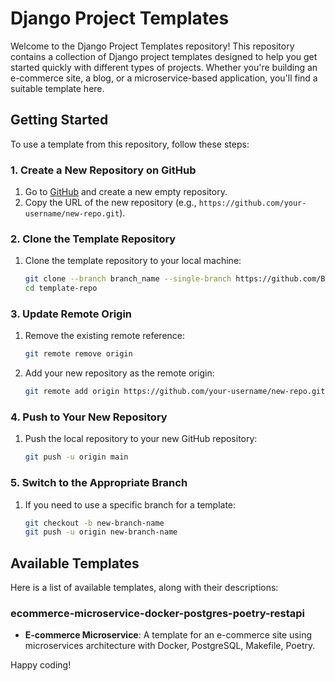 # Django Project Templates

Welcome to the Django Project Templates repository! This repository contains a collection of Django project templates designed to help you get started quickly with different types of projects. Whether you're building an e-commerce site, a blog, or a microservice-based application, you'll find a suitable template here.

## Getting Started

To use a template from this repository, follow these steps:

### 1. Create a New Repository on GitHub

1. Go to [GitHub](https://github.com) and create a new empty repository.
2. Copy the URL of the new repository (e.g., `https://github.com/your-username/new-repo.git`).

### 2. Clone the Template Repository

1. Clone the template repository to your local machine:
    ```bash
    git clone --branch branch_name --single-branch https://github.com/BeeCont/django-project-templates.git
    cd template-repo
    ```

### 3. Update Remote Origin

1. Remove the existing remote reference:
    ```bash
    git remote remove origin
    ```

2. Add your new repository as the remote origin:
    ```bash
    git remote add origin https://github.com/your-username/new-repo.git
    ```

### 4. Push to Your New Repository

1. Push the local repository to your new GitHub repository:
    ```bash
    git push -u origin main
    ```

### 5. Switch to the Appropriate Branch

1. If you need to use a specific branch for a template:
    ```bash
    git checkout -b new-branch-name
    git push -u origin new-branch-name
    ```

## Available Templates

Here is a list of available templates, along with their descriptions:

<!--### Main Branch
- **Basic Django Project**: A minimal Django project setup.
-->
### ecommerce-microservice-docker-postgres-poetry-restapi
- **E-commerce Microservice**: A template for an e-commerce site using microservices architecture with Docker, PostgreSQL, Makefile, Poetry.

<!--## Contributing

We welcome contributions! Please read our [Contributing Guide](CONTRIBUTING.md) to learn how you can contribute to this repository.

## License

This project is licensed under the MIT License - see the [LICENSE](LICENSE) file for details.

## Contact

Feel free to reach out if you have any questions or need assistance:

- **Email**: [your-email@example.com](mailto:your-email@example.com)
- **GitHub**: [your-username](https://github.com/your-username)
-->
Happy coding!